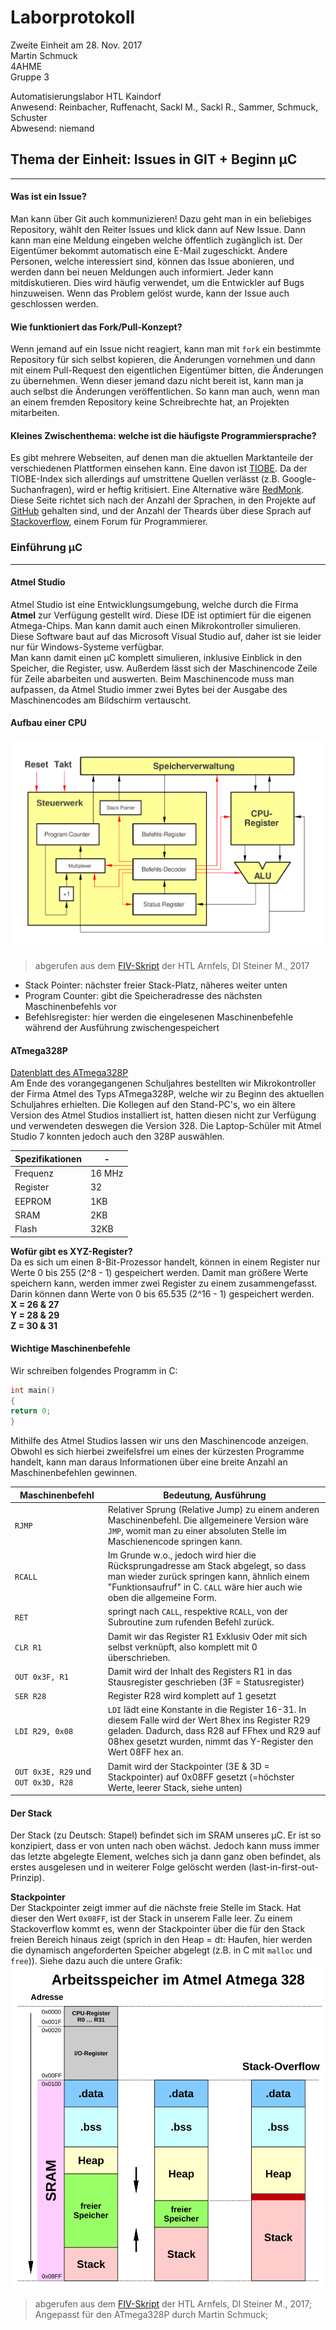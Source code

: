# Laborprotokoll  
Zweite Einheit am 28. Nov. 2017  
Martin Schmuck  
4AHME  
Gruppe 3

Automatisierungslabor HTL Kaindorf  
Anwesend: Reinbacher, Ruffenacht, Sackl M., Sackl R., Sammer, Schmuck, Schuster  
Abwesend: niemand  

## Thema der Einheit: Issues in GIT + Beginn µC
__________

#### Was ist ein Issue? 
Man kann über Git auch kommunizieren! Dazu geht man in ein beliebiges Repository, wählt den Reiter Issues und klick dann auf New Issue. Dann kann man eine Meldung eingeben welche öffentlich zugänglich ist. Der Eigentümer bekommt automatisch eine E-Mail zugeschickt. Andere Personen, welche interessiert sind, können das Issue abonieren, und werden dann bei neuen Meldungen auch informiert. Jeder kann mitdiskutieren. Dies wird häufig verwendet, um die Entwickler auf Bugs hinzuweisen. Wenn das Problem gelöst wurde, kann der Issue auch geschlossen werden. 

#### Wie funktioniert das Fork/Pull-Konzept?
Wenn jemand auf ein Issue nicht reagiert, kann man mit `fork` ein bestimmte Repository für sich selbst kopieren, die Änderungen vornehmen und dann mit einem Pull-Request den eigentlichen Eigentümer bitten, die Änderungen zu übernehmen. Wenn dieser jemand dazu nicht bereit ist, kann man ja auch selbst die Änderungen veröffentlichen. So kann man auch, wenn man an einem fremden Repository keine Schreibrechte hat, an Projekten mitarbeiten.

#### Kleines Zwischenthema: welche ist die häufigste Programmiersprache?
Es gibt mehrere Webseiten, auf denen man die aktuellen Marktanteile der verschiedenen Plattformen einsehen kann. Eine davon ist [TIOBE](https://www.tiobe.com/tiobe-index/). Da der TIOBE-Index sich allerdings auf umstrittene Quellen verlässt (z.B. Google-Suchanfragen), wird er heftig kritisiert. Eine Alternative wäre [RedMonk](http://redmonk.com/sogrady/2017/06/08/language-rankings-6-17/). Diese Seite richtet sich nach der Anzahl der Sprachen, in den Projekte auf [GitHub](github.com) gehalten sind, und der Anzahl der Theards über diese Sprach auf [Stackoverflow](stackoverflow.com), einem Forum für Programmierer.


### Einführung µC
___________________

#### Atmel Studio  
Atmel Studio ist eine Entwicklungsumgebung, welche durch die Firma __Atmel__ zur Verfügung gestellt wird. Diese IDE ist optimiert für die eigenen Atmega-Chips. Man kann damit auch einen Mikrokontroller simulieren. Diese Software baut auf das Microsoft Visual Studio auf, daher ist sie leider nur für Windows-Systeme verfügbar.  
Man kann damit einen µC komplett simulieren, inklusive Einblick in den Speicher, die Register, usw. 
Außerdem lässt sich der Maschinencode Zeile für Zeile abarbeiten und auswerten. Beim Maschinencode muss man aufpassen, da Atmel Studio immer zwei Bytes bei der Ausgabe des Maschinencodes am Bildschirm vertauscht. 

#### Aufbau einer CPU

![CPU](https://github.com/smumam14/labor1/blob/master/cpu.svg)
>abgerufen aus dem [FIV-Skript](https://lms.at/dotlrn/classes/informatik/610437.4AHME_FIVU.17_18/xolrn/EC743ABCF7AB5.symlink?resource_id=0-237409759&m=view#188315330) der HTL Arnfels, DI Steiner M., 2017  
* Stack Pointer: nächster freier Stack-Platz, näheres weiter unten
* Program Counter: gibt die Speicheradresse des nächsten Maschinenbefehls vor
* Befehlsregister: hier werden die eingelesenen Maschinenbefehle während der Ausführung zwischengespeichert

#### ATmega328P
[Datenblatt des ATmega328P](http://www.atmel.com/images/Atmel-8271-8-bit-AVR-Microcontroller-ATmega48A-48PA-88A-88PA-168A-168PA-328-328P_datasheet_Complete.pdf)  
Am Ende des vorangegangenen Schuljahres bestellten wir Mikrokontroller der Firma Atmel des Typs ATmega328P, welche wir zu Beginn des aktuellen Schuljahres erhielten. Die Kollegen auf den Stand-PC's, wo ein ältere Version des Atmel Studios installiert ist, hatten diesen nicht zur Verfügung und verwendeten deswegen die Version 328. Die Laptop-Schüler mit Atmel Studio 7 konnten jedoch auch den 328P auswählen.   
  
  
Spezifikationen |  -
---------------- | ---
Frequenz | 16 MHz  
Register | 32
EEPROM | 1KB
SRAM | 2KB
Flash | 32KB  

__Wofür gibt es XYZ-Register?__  
Da es sich um einen 8-Bit-Prozessor handelt, können in einem Register nur Werte 0 bis 255 (2^8 - 1) gespeichert werden. Damit man größere Werte speichern kann, werden immer zwei Register zu einem zusammengefasst. Darin können dann Werte von 0 bis 65.535 (2^16 - 1) gespeichert werden.  
__X = 26 & 27__  
__Y = 28 & 29__  
__Z = 30 & 31__  

#### Wichtige Maschinenbefehle
Wir schreiben folgendes Programm in C:
```c
int main()
{
return 0;
} 
``` 
Mithilfe des Atmel Studios lassen wir uns den Maschinencode anzeigen. Obwohl es sich hierbei zweifelsfrei um eines der kürzesten Programme handelt, kann man daraus Informationen über eine breite Anzahl an Maschinenbefehlen gewinnen.  

Maschinenbefehl | Bedeutung, Ausführung
--------------- | ---------------------
`RJMP` | Relativer Sprung (Relative Jump) zu einem anderen Maschinenbefehl. Die allgemeinere Version wäre `JMP`, womit man zu einer absoluten Stelle im Maschienencode springen kann.
`RCALL` | Im Grunde w.o., jedoch wird hier die Rücksprungadresse am Stack abgelegt, so dass man wieder zurück springen kann, ähnlich einem "Funktionsaufruf" in C. `CALL` wäre hier auch wie oben die allgemeine Form.
`RET` | springt nach `CALL`, respektive `RCALL`, von der Subroutine zum rufenden Befehl zurück.
`CLR R1` | Damit wir das Register R1 Exklusiv Oder mit sich selbst verknüpft, also komplett mit 0 überschrieben.
`OUT 0x3F, R1` | Damit wird der Inhalt des Registers R1 in das Stausregister geschrieben (3F = Statusregister)
`SER R28` | Register R28 wird komplett auf 1 gesetzt
`LDI R29, 0x08` |  `LDI` lädt eine Konstante in die Register 16-31. In diesem Falle wird der Wert 8hex ins Register R29 geladen. Dadurch, dass R28 auf FFhex und R29 auf 08hex gesetzt wurden, nimmt das Y-Register den Wert 08FF hex an. 
`OUT 0x3E, R29` und   `OUT 0x3D, R28` | Damit wird der Stackpointer (3E & 3D = Stackpointer) auf 0x08FF gesetzt (=höchster Werte, leerer Stack, siehe unten)

#### Der Stack
Der Stack (zu Deutsch: Stapel) befindet sich im SRAM unseres µC. Er ist so konzipiert, dass er von unten nach oben wächst. Jedoch kann muss immer das letzte abgelegte Element, welches sich ja dann ganz oben befindet, als erstes ausgelesen und in weiterer Folge gelöscht werden (last-in-first-out-Prinzip).

__Stackpointer__  
Der Stackpointer zeigt immer auf die nächste freie Stelle im Stack. Hat dieser den Wert `0x08FF`, ist der Stack in unserem Falle leer. Zu einem Stackoverflow kommt es, wenn der Stackpointer über die für den Stack freien Bereich hinaus zeigt (sprich in den Heap = dt: Haufen, hier werden die dynamisch angeforderten Speicher abgelegt (z.B. in C mit `malloc` und `free`)). Siehe dazu auch die untere Grafik:  
![Stapel](https://github.com/smumam14/labor1/blob/master/stack.svg)
>abgerufen aus dem [FIV-Skript](https://lms.at/dotlrn/classes/informatik/610437.4AHME_FIVU.17_18/xolrn/EC743ABCF7AB5.symlink?resource_id=0-237409759&m=view#189503049) der HTL Arnfels, DI Steiner M., 2017; Angepasst für den ATmega328P durch Martin Schmuck;



